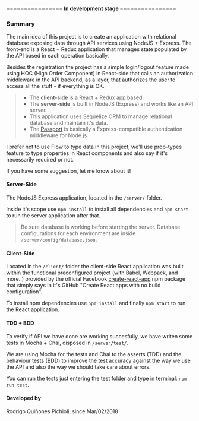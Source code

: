 #### ================ In development stage ================

### Summary
The main idea of this project is to create an application with relational database exposing data through API services using NodeJS + Express. The front-end is a React + Redux application that manages state populated by the API based in each operation basically.

Besides the registration the project has a simple login/logout feature made using HOC (High Order Component) in React-side that calls an authorization middleware in the API backend, as a layer, that authorizes the user to access all the stuff - if everything is OK.

> - The **client-side** is a React + Redux app based.
> - The **server-side** is built in NodeJS (Express) and works like an API server.
> - This application uses Sequelize ORM to manage relational database and maintain it's data.
> - The [Passport](https://www.npmjs.com/package/passport) is basically a Express-compatible authentication middleware for Node.js.

I prefer not to use Flow to type data in this project, we'll use prop-types feature to type properties in React components and also say if it's necessarily required or not.

If you have some suggestion, let me know about it!

#### Server-Side
The NodeJS Express application, located in the ```/server/``` folder.

Inside it's scope use ```npm install``` to install all dependencies and ```npm start``` to run the server application after that.

>Be sure database is working before starting the server.
>Database configurations for each environment are inside ```/server/config/database.json```.

#### Client-Side
Located in the ```/client/``` folder the client-side React application was built within the functional preconfigured project (with Babel, Webpack, and more..) provided by the official Facebook [create-react-app](https://www.npmjs.com/package/create-react-app) npm package that simply says in it's GitHub "Create React apps with no build configuration".

To install npm dependencies use ```npm install``` and finally ```npm start``` to run the React application.

#### TDD + BDD
To verify if API we have done are working succesfully, we have writen some tests in Mocha + Chai, disposed in ```/server/test/```.

We are using Mocha for the tests and Chai to the asserts (TDD) and the behaviour tests (BDD) to improve the test accuracy against the way we use the API and also the way we should take care about errors.

You can run the tests just entering the test folder and type in terminal: ```npm run test```.

#### Developed by
Rodrigo Quiñones Pichioli, since Mar/02/2018
